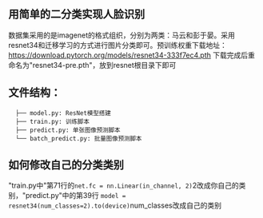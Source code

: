 ## 用简单的二分类实现人脸识别
数据集采用的是imagenet的格式组织，分别为两类：马云和彭于晏。采用resnet34和迁移学习的方式进行图片分类即可。预训练权重下载地址：
https://download.pytorch.org/models/resnet34-333f7ec4.pth 下载完成后重命名为"resnet34-pre.pth"，放到resnet根目录下即可

## 文件结构：
```
  ├── model.py: ResNet模型搭建
  ├── train.py: 训练脚本
  ├── predict.py: 单张图像预测脚本
  └── batch_predict.py: 批量图像预测脚本
```

## 如何修改自己的分类类别
"train.py中"第71行的```net.fc = nn.Linear(in_channel, 2)```2改成你自己的类别，"predict.py"中的第39行
```model = resnet34(num_classes=2).to(device)```num_classes改成自己的类别